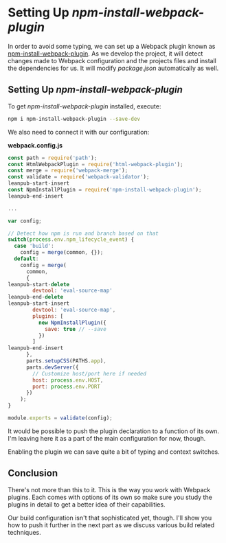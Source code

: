# Setting Up *npm-install-webpack-plugin*

In order to avoid some typing, we can set up a Webpack plugin known as [npm-install-webpack-plugin](https://www.npmjs.com/package/npm-install-webpack-plugin). As we develop the project, it will detect changes made to Webpack configuration and the projects files and install the dependencies for us. It will modify *package.json* automatically as well.

## Setting Up *npm-install-webpack-plugin*

To get *npm-install-webpack-plugin* installed, execute:

```bash
npm i npm-install-webpack-plugin --save-dev
```

We also need to connect it with our configuration:

**webpack.config.js**

```javascript
const path = require('path');
const HtmlWebpackPlugin = require('html-webpack-plugin');
const merge = require('webpack-merge');
const validate = require('webpack-validator');
leanpub-start-insert
const NpmInstallPlugin = require('npm-install-webpack-plugin');
leanpub-end-insert

...

var config;

// Detect how npm is run and branch based on that
switch(process.env.npm_lifecycle_event) {
  case 'build':
    config = merge(common, {});
  default:
    config = merge(
      common,
      {
leanpub-start-delete
        devtool: 'eval-source-map'
leanpub-end-delete
leanpub-start-insert
        devtool: 'eval-source-map',
        plugins: [
          new NpmInstallPlugin({
            save: true // --save
          })
        ]
leanpub-end-insert
      },
      parts.setupCSS(PATHS.app),
      parts.devServer({
        // Customize host/port here if needed
        host: process.env.HOST,
        port: process.env.PORT
      })
    );
}

module.exports = validate(config);
```

It would be possible to push the plugin declaration to a function of its own. I'm leaving here it as a part of the main configuration for now, though.

Enabling the plugin we can save quite a bit of typing and context switches.

## Conclusion

There's not more than this to it. This is the way you work with Webpack plugins. Each comes with options of its own so make sure you study the plugins in detail to get a better idea of their capabilities.

Our build configuration isn't that sophisticated yet, though. I'll show you how to push it further in the next part as we discuss various build related techniques.
